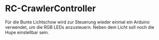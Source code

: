 # RC-CrawlerController
 Für die Bunte Lichtschow wird zur Steuerung wieder einmal ein Arduino verwendet, um die RGB LEDs anzusteuern. Neben dem Licht soll noch die Hupe einstellbar sein.
